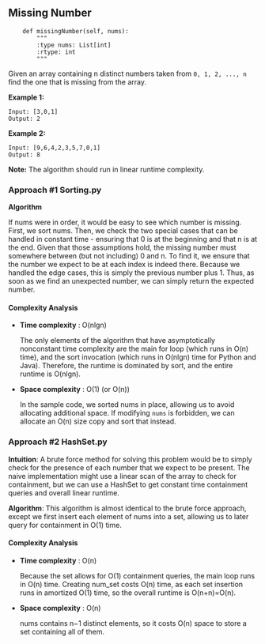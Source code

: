 ## Missing Number

```{python}
    def missingNumber(self, nums):
        """
        :type nums: List[int]
        :rtype: int
        """
```

Given an array containing n distinct numbers taken from ```0, 1, 2, ..., n``` find the one that is missing from the array.

**Example 1:**
```
Input: [3,0,1]
Output: 2
```
**Example 2:**
```
Input: [9,6,4,2,3,5,7,0,1]
Output: 8
```
**Note:** The algorithm should run in linear runtime complexity.

### Approach #1 Sorting.py

**Algorithm**

If nums were in order, it would be easy to see which number is missing. First, we sort nums. Then, we check the two special cases that can be handled in constant time - ensuring that 0 is at the beginning and that n is at the end. Given that those assumptions hold, the missing number must somewhere between (but not including) 0 and n. To find it, we ensure that the number we expect to be at each index is indeed there. Because we handled the edge cases, this is simply the previous number plus 1. Thus, as soon as we find an unexpected number, we can simply return the expected number.

#### Complexity Analysis

* **Time complexity** : O(nlgn)

    The only elements of the algorithm that have asymptotically nonconstant time complexity are the main for loop (which runs in O(n) time), and the sort invocation (which runs in O(nlgn) time for Python and Java). Therefore, the runtime is dominated by sort, and the entire runtime is O(nlgn).

* **Space complexity** : O(1) (or O(n))

    In the sample code, we sorted nums in place, allowing us to avoid allocating additional space. If modifying ```nums``` is forbidden, we can allocate an O(n) size copy and sort that instead.
     
### Approach #2 HashSet.py

**Intuition**: A brute force method for solving this problem would be to simply check for the presence of each number that we expect to be present. The naive implementation might use a linear scan of the array to check for containment, but we can use a HashSet to get constant time containment queries and overall linear runtime.

**Algorithm**: This algorithm is almost identical to the brute force approach, except we first insert each element of nums into a set, allowing us to later query for containment in O(1) time.    

#### Complexity Analysis

* **Time complexity** : O(n)

    Because the set allows for O(1) containment queries, the main loop runs in O(n) time. Creating num_set costs O(n) time, as each set insertion runs in amortized O(1) time, so the overall runtime is O(n+n)=O(n).
    
* **Space complexity** : O(n)

    nums contains n−1 distinct elements, so it costs O(n) space to store a set containing all of them.

